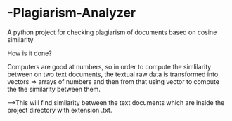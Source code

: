 # -Plagiarism-Analyzer
A python project for checking plagiarism of documents based on cosine similarity

How is it done?

Computers are good at numbers, so in order to compute the simlilarity between on two text documents, the textual raw data is transformed into vectors => arrays of numbers and then from that using vector to compute the the similarity between them.


-->This will find similarity between the text documents which are inside the project directory with extension .txt.
